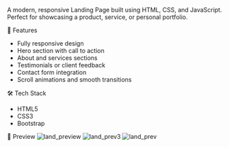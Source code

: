 A modern, responsive Landing Page built using HTML, CSS, and JavaScript. Perfect for showcasing a product, service, or personal portfolio.

📁 Features
- Fully responsive design
- Hero section with call to action
- About and services sections
- Testimonials or client feedback
- Contact form integration
- Scroll animations and smooth transitions

🛠️ Tech Stack
- HTML5
- CSS3
- Bootstrap

📸 Preview
![land_preview](https://github.com/user-attachments/assets/14e8e7d9-148d-40c5-b423-f0967229eb95)
![land_prev3](https://github.com/user-attachments/assets/ce18b53a-9557-47b0-ae69-316c70f16b4b)
![land_prev](https://github.com/user-attachments/assets/69fe0858-d324-443e-ae35-17819315bc40)
